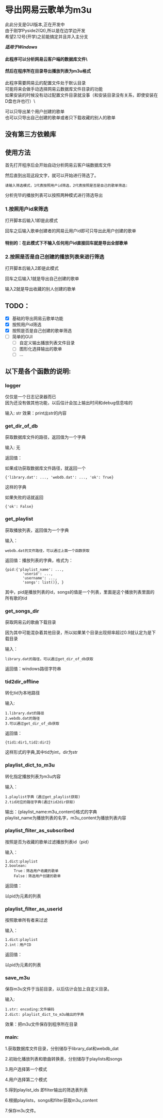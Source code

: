 # 导出网易云歌单为m3u

此此分支是GUI版本,正在开发中\
由于刚学Pyside2(Qt),所以是在边学边开发\
希望2.12号(开学)之前能搞定并且并入主分支

**_适用于Windows_**

#### 此程序可以分析网易云客户端的数据库文件\
#### 然后在程序所在目录导出播放列表为m3u格式

此程序需要网易云的配置文件处于默认目录\
可能将来会做手动选择网易云数据库文件目录的功能\
如果安装的时候没有动过配置文件目录就没事（和安装目录没有关系，即使安装在D盘也许也行）\

可以只导出某个用户创建的歌单\
也可以只导出自己创建的歌单或者只下载收藏的别人的歌单

## 没有第三方依赖库

## 使用方法

首先打开程序后会开始自动分析网易云客户端数据库文件

然后直到出现这段文字，就可以开始进行筛选了。

    请输入筛选模式，1代表按照用户id筛选，2代表按照是否是自己的歌单筛选:

分析完毕的播放列表可以按照两种模式进行筛选导出

### 1.按照用户id来筛选

打开脚本后输入1即是此模式

回车之后输入歌单创建者的网易云用户id即可只导出此用户创建的歌单

#### 特别的：在此模式下不输入任何用户id直接回车就是导出全部歌单

### 2.按照是否是自己创建的播放列表来进行筛选

打开脚本后输入2即是此模式

回车之后输入1就是导出自己创建的歌单

输入2就是导出收藏的别人创建的歌单

## TODO：

- [x] 基础的导出网易云歌单功能
- [x] 按照用户id筛选
- [x] 按照是否是自己创建的歌单筛选
- [ ] 简单的GUI
    - [ ] 自定义输出播放列表文件目录
    - [ ] 图形化选择输出的歌单
    - [ ] ...

## 以下是各个函数的说明:

### logger
仅仅是一个日志记录器而已\
因为还没有做其他功能，以后估计会加上输出时间和debug信息啥的

输入: str
效果：print出str的内容
    
### get_dir_of_db
获取数据库文件的路径，返回值为一个字典
 
输入: 无
 
返回值： 
 
如果成功获取数据库文件路径，就返回一个

    {'library.dat': ..., 'webdb.dat': ..., 'ok': True}
    
这样的字典

如果失败的话就返回

    {'ok': False}
    
### get_playlist
获取播放列表，返回值为一个字典

输入：

    webdb.dat的文件路径，可以通过上面一个函数获取

返回值：播放列表的字典，格式为：

    {pid:{'playlist_name': ...,
            'userid': ...,
            'username': ...,
            'songs': list()}, }
            
其中，pid是播放列表的id，songs的值是一个列表，里面是这个播放列表里面的所有歌的tid

### get_songs_dir
获取网易云的歌曲下载目录

因为其中可能混杂着其他目录，所以如果某个目录出现频率超过0.9就认定为是下载目录

输入：
    
    library.dat的路径，可以通过get_dir_of_db获取

返回值：windows路径字符串

### tid2dir_offline
转化tid为本地路径

输入:

    1.library.dat的路径
    2.webdb.dat的路径
    3.可以通过get_dir_of_db获取

返回值：

    {tid1:dir1,tid2:dir2}
    
这样形式的字典,其中tid为int，dir为str

### playlist_dict_to_m3u
转化指定播放列表为m3u内容

输入：
    
    1.playlist字典（通过get_playlist获取)
    2.tid对应的路径字典(通过tid2dir获取)

输出：{playlist_name:m3u_content}格式的字典\
playlist_name为播放列表的名字，m3u_content为播放列表内容

### playlist_fliter_as_subscribed
按照是否为收藏的歌单过滤播放列表id（pid）

输入：
    
    1.dict:playlist
    2.boolean:
        True：筛选用户收藏的歌单
        False：筛选用户创建的歌单
        
返回值：

以pid为元素的列表

### playlist_filter_as_userid
按照歌单所有者来过滤

输入：

    1.dict:playlist
    2.int：用户ID
    
返回值：

以pid为元素的列表

### save_m3u
保存m3u文件于当前目录，以后估计会加上自定义目录。

输入:

    1.str: encoding:文件编码
    2.dict: playlist_dict_to_m3u输出的字典
    
效果：把m3u文件保存到程序所在目录

### main:

1.获取数据库文件目录，分别储存于library_dat和webdb_dat

2.初始化播放列表和歌曲转换表，分别储存于playlists和songs

3.用户选择第一个模式

4.用户选择第二个模式

5.得到playlist_ids 即filter输出的筛选表列表

6.根据playlists，songs和filter获取m3u_content

7.保存m3u文件。
